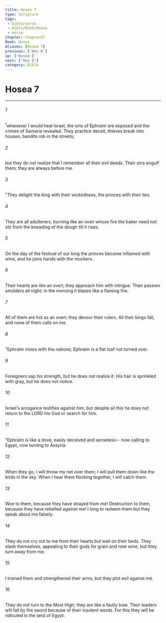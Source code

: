 ```yaml
---
title: Hosea 7
type: Scripture
tags:
 - bible/verse
 - bible/book/Hosea
 - verse
Chapter: Chapter07
Book: Hosea
Aliases: [Hosea 7]
previous: ['Hos 6']
up: ['Hosea']
next: ['Hos 8']
category: Bible
---
```

# Hosea 7

***


###### 1 
<sup class="versenum mid-line">1</sup>whenever I would heal Israel, the sins of Ephraim are exposed and the crimes of Samaria revealed. They practice deceit, thieves break into houses, bandits rob in the streets; 

###### 2 
but they do not realize that I remember all their evil deeds. Their sins engulf them; they are always before me. 

###### 3 
"They delight the king with their wickedness, the princes with their lies. 

###### 4 
They are all adulterers, burning like an oven whose fire the baker need not stir from the kneading of the dough till it rises. 

###### 5 
On the day of the festival of our king the princes become inflamed with wine, and he joins hands with the mockers. 

###### 6 
Their hearts are like an oven; they approach him with intrigue. Their passion smolders all night; in the morning it blazes like a flaming fire. 

###### 7 
All of them are hot as an oven; they devour their rulers. All their kings fall, and none of them calls on me. 

###### 8 
"Ephraim mixes with the nations; Ephraim is a flat loaf not turned over. 

###### 9 
Foreigners sap his strength, but he does not realize it. His hair is sprinkled with gray, but he does not notice. 

###### 10 
Israel's arrogance testifies against him, but despite all this he does not return to the LORD his God or search for him. 

###### 11 
"Ephraim is like a dove, easily deceived and senseless-- now calling to Egypt, now turning to Assyria. 

###### 12 
When they go, I will throw my net over them; I will pull them down like the birds in the sky. When I hear them flocking together, I will catch them. 

###### 13 
Woe to them, because they have strayed from me! Destruction to them, because they have rebelled against me! I long to redeem them but they speak about me falsely. 

###### 14 
They do not cry out to me from their hearts but wail on their beds. They slash themselves, appealing to their gods for grain and new wine, but they turn away from me. 

###### 15 
I trained them and strengthened their arms, but they plot evil against me. 

###### 16 
They do not turn to the Most High; they are like a faulty bow. Their leaders will fall by the sword because of their insolent words. For this they will be ridiculed in the land of Egypt. 
